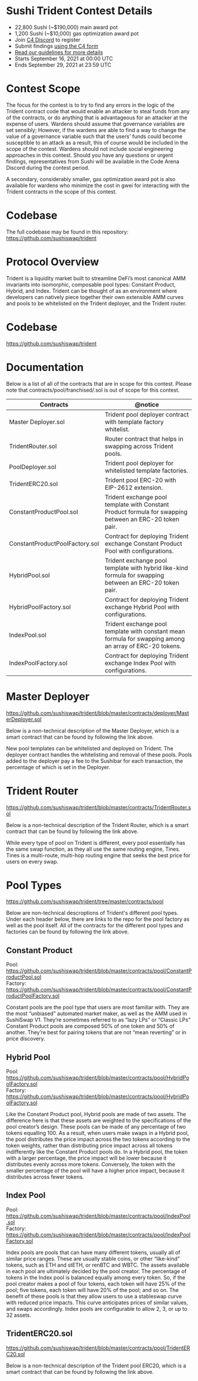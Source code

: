 # Sushi Trident Contest Details
- 22,800 Sushi (~$190,000) main award pot
- 1,200 Sushi (~$10,000) gas optimization award pot
- Join [C4 Discord](https://discord.gg/EY5dvm3evD) to register
- Submit findings [using the C4 form](https://code423n4.com/2021-09-sushi-trident-contest/submit)
- [Read our guidelines for more details](https://docs.code4rena.com/roles/wardens)
- Starts September 16, 2021 at 00:00 UTC
- Ends September 29, 2021 at 23:59 UTC

# Contest Scope

The focus for the contest is to try to find any errors in the logic of the Trident contract code that would enable an attacker to steal funds from any of the contracts, or do anything that is advantageous for an attacker at the expense of users. Wardens should assume that governance variables are set sensibly; However, if the wardens are able to find a way to change the value of a governance variable such that the users' funds could become susceptible to an attack as a result, this of course would be included in the scope of the contest. Wardens should not include social engineering approaches in this contest. Should you have any questions or urgent findings, representatives from Sushi will be available in the Code Arena Discord during the contest period. 

A secondary, considerably smaller, gas optimization award pot is also available for wardens who minimize the cost in gwei for interacting with the Trident contracts in the scope of this contest.

# Codebase
The full codebase may be found in this repository: https://github.com/sushiswap/trident

# Protocol Overview

Trident is a liquidity market built to streamline DeFi’s most canonical AMM invariants into isomorphic, composable pool types: Constant Product, Hybrid, and Index. Trident can be thought of as an environment where developers can natively piece together their own extensible AMM curves and pools to be whitelisted on the Trident deployer, and the Trident router.

# Codebase

https://github.com/sushiswap/trident

# Documentation

Below is a list of all of the contracts that are in scope for this contest. Please note that contracts/pool/franchised/.sol is out of scope for this contest.

| Contracts | @notice |
|-------------------------------|------------------------------------------------------|
| Master Deployer.sol | Trident pool deployer contract with template factory whitelist. |
| TridentRouter.sol | Router contract that helps in swapping across Trident pools.|
| PoolDeployer.sol | Trident pool deployer for whitelisted template factories. |
| TridentERC20.sol | Trident pool ERC-20 with EIP-2612 extension. |
| ConstantProductPool.sol | Trident exchange pool template with Constant Product formula for swapping between an ERC-20 token pair. |
| ConstantProductPoolFactory.sol | Contract for deploying Trident exchange Constant Product Pool with configurations. |
| HybridPool.sol | Trident exchange pool template with hybrid like-kind formula for swapping between an ERC-20 token pair. |
| HybridPoolFactory.sol | Contract for deploying Trident exchange Hybrid Pool with configurations. |
| IndexPool.sol | Trident exchange pool template with constant mean formula for swapping among an array of ERC-20 tokens. |
| IndexPoolFactory.sol | Contract for deploying Trident exchange Index Pool with configurations. |

# Master Deployer 

https://github.com/sushiswap/trident/blob/master/contracts/deployer/MasterDeployer.sol

Below is a non-technical description of the Master Deployer, which is a smart contract that can be found by following the link above.

New pool templates can be whitelisted and deployed on Trident. The deployer contract handles the whitelisting and removal of these pools. Pools added to the deployer pay a fee to the Sushibar for each transaction, the percentage of which is set in the Deployer.

# Trident Router 

https://github.com/sushiswap/trident/blob/master/contracts/TridentRouter.sol

Below is a non-technical description of the Trident Router, which is a smart contract that can be found by following the link above.

While every type of pool on Trident is different, every pool essentially has the same swap function, as they all use the same routing engine, Tines. Tines is a multi-route, multi-hop routing engine that seeks the best price for users on every swap. 

# Pool Types 

https://github.com/sushiswap/trident/tree/master/contracts/pool

Below are non-technical descroptions of Trident's different pool types. Under each header below, there are links to the repo for the pool factory as well as the pool itself. All of the contracts for the different pool types and factories can be found by following the link above.

## Constant Product

Pool: https://github.com/sushiswap/trident/blob/master/contracts/pool/ConstantProductPool.sol  
Factory: https://github.com/sushiswap/trident/blob/master/contracts/pool/ConstantProductPoolFactory.sol

Constant pools are the pool type that users are most familiar with. They are the most “unbiased” automated market maker, as well as the AMM used in SushiSwap V1. They’re sometimes referred to as “lazy LPs” or “Classic LPs” Constant Product pools are composed 50% of one token and 50% of another. They’re best for pairing tokens that are not “mean reverting” or in price discovery.

## Hybrid Pool

Pool: https://github.com/sushiswap/trident/blob/master/contracts/pool/HybridPoolFactory.sol   
Factory: https://github.com/sushiswap/trident/blob/master/contracts/pool/HybridPoolFactory.sol

Like the Constant Product pool, Hybrid pools are made of two assets. The difference here is that these assets are weighted to the specifications of the pool creator’s design. These pools can be made of any percentage of two tokens equalling 100. As a result, when users make swaps in a Hybrid pool, the pool distributes the price impact across the two tokens according to the token weights, rather than distributing price impact across all tokens indifferently like the Constant Product pools do. In a Hybrid pool, the token with a larger percentage, the price impact will be lower because it distributes evenly across more tokens. Conversely, the token with the smaller percentage of the pool will have a higher price impact, because it distributes across fewer tokens.
 
## Index Pool

Pool: https://github.com/sushiswap/trident/blob/master/contracts/pool/IndexPool.sol  
Factory: https://github.com/sushiswap/trident/blob/master/contracts/pool/IndexPoolFactory.sol

Index pools are pools that can have many different tokens, usually all of similar price ranges. These are usually stable coins, or other “like-kind” tokens, such as ETH and stETH, or renBTC and WBTC. The assets available in each pool are ultimately decided by the pool creator. The percentage of tokens in the Index pool is balanced equally among every token. So, if the pool creator makes a pool of four tokens, each token will have 25% of the pool; five tokens, each token will have 20% of the pool; and so on. The benefit of these pools is that they allow users to use a stableswap curve with reduced price impacts. This curve anticipates prices of similar values, and swaps accordingly. Index pools are configurable to allow 2, 3, or up to 32 assets. 

## TridentERC20.sol

https://github.com/sushiswap/trident/blob/master/contracts/pool/TridentERC20.sol

Below is a non-technical description of the Trident pool ERC20, which is a smart contract that can be found by following the link above.

